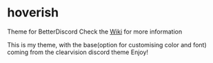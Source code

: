 # hoverish
 Theme for BetterDiscord
Check the [Wiki](https://github.com/dv22ny/hoverish/wiki) for more information

This is my theme, with the base(option for customising color and font) coming from the clearvision discord theme
Enjoy!
